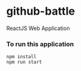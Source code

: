 # github-battle
ReactJS Web Application

### To run this application

```
npm install
npm run start
```

